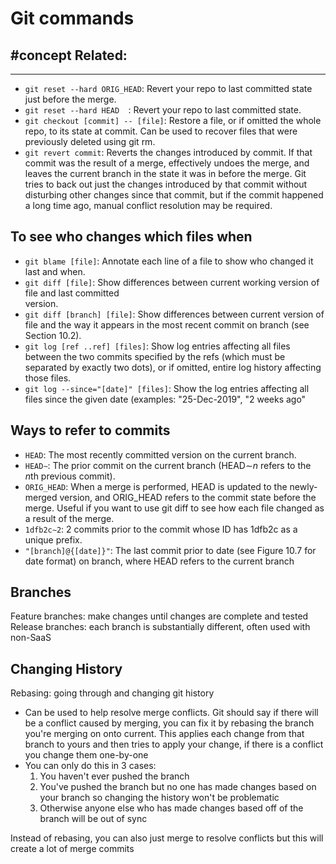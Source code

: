 # Git commands
#concept
**Related:**
-  

---

- `git reset --hard ORIG_HEAD`: Revert your repo to last committed state just before the merge.  
- `git reset --hard HEAD  `: Revert your repo to last committed state.  
- `git checkout [commit] -- [file]`: Restore a file, or if omitted the whole repo, to its state at commit. Can be used to recover files that were previously deleted using git rm.  
- `git revert commit`: Reverts the changes introduced by commit. If that commit was the result of a merge, effectively undoes the merge, and leaves the current branch in the state it was in before the merge. Git tries to back out just the changes introduced by that commit without disturbing other changes since that commit, but if the commit happened a long time ago, manual conflict resolution may be required.


## To see who changes which files when
- `git blame [file]`: Annotate each line of a file to show who changed it last and when.
- `git diff [file]`: Show differences between current working version of file and last committed  
version.  
- `git diff [branch] [file]`: Show differences between current version of file and the way it appears in the most recent commit on branch (see Section 10.2).  
- `git log [ref ..ref] [files]`: Show log entries affecting all files between the two commits specified by the refs (which must be separated by exactly two dots), or if omitted, entire log history affecting those files.  
- `git log --since="[date]" [files]`: Show the log entries affecting all files since the given date (examples: "25-Dec-2019", "2 weeks ago"

## Ways to refer to commits
- `HEAD`: The most recently committed version on the current branch. 
- `HEAD∼`: The prior commit on the current branch (HEAD∼$n$ refers to the $n$th previous commit).  
- `ORIG_HEAD`: When a merge is performed, HEAD is updated to the newly-merged version, and ORIG_HEAD refers to the commit state before the merge. Useful if you want to use git diff to see how each file changed as a result of the merge.  
- `1dfb2c∼2`: 2 commits prior to the commit whose ID has 1dfb2c as a unique prefix.  
- `"[branch]@{[date]}"`: The last commit prior to date (see Figure 10.7 for date format) on branch, where HEAD refers to the current branch

## Branches

Feature branches: make changes until changes are complete and tested
Release branches: each branch is substantially different, often used with non-SaaS

## Changing History
Rebasing: going through and changing git history
- Can be used to help resolve merge conflicts. Git should say if there will be a conflict caused by merging, you can fix it by rebasing the branch you're merging on onto current. This applies each change from that branch to yours and then tries to apply your change, if there is a conflict you change them one-by-one
- You can only do this in 3 cases:
	1. You haven't ever pushed the branch
	2. You've pushed the branch but no one has made changes based on your branch so changing the history won't be problematic
	3. Otherwise anyone else who has made changes based off of the branch will be out of sync

Instead of rebasing, you can also just merge to resolve conflicts but this will create a lot of merge commits